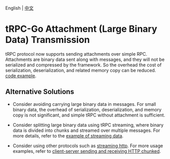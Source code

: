 English | [中文](attachment.zh_CN.md)

#  tRPC-Go Attachment (Large Binary Data) Transmission

tRPC protocol now supports sending attachments over simple RPC.
Attachments are binary data sent along with messages, and they will not be serialized and compressed by the framework.
So the overhead the cost of serialization, deserialization, and related memory copy can be reduced.
[code example](../../examples/features/attachment).

## Alternative Solutions

- Consider avoiding carrying large binary data in messages.
  For small binary data, the overhead of serialization, deserialization, and memory copy is not significant, and simple tRPC without attachment is sufficient.

- Consider splitting large binary data using tRPC streaming, where binary data is divided into chunks and streamed over multiple messages.
  For more details, refer to the [example of streaming data](../../examples/features/stream).

- Consider using other protocols such as [streaming http](https://gist.github.com/CMCDragonkai/6bfade6431e9ffb7fe88).
  For more usage examples, refer to [client-server sending and receiving HTTP chunked](../../http/README.md#client-and-server-sending-and-receiving-http-chunked).